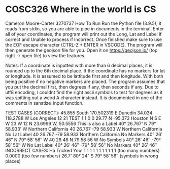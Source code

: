 # COSC326 Where in the world is CS

Cameron Moore-Carter 3270737
How To Run
Run the Python file (3.9.5), it reads from stdin, so you are able to pipe in documents in the terminal.
Enter all of your coordinates, the program will print out the Long, Lat and Label if correct and Unable to process if Incorrect.
Once finished make sure to use the EOF escape character (CTRL-Z + ENTER in VSCODE).
The program will then generate the geojson file for you.
Open it on https://geojson.io/ (top right -> open file) to view the features.

Notes:
If a coordinate is inputted with more than 6 decimal places, it is rounded up to the 6th decimal place.
If the coordinate has no markers for lat or longitude. It is assumed to be lattitude first and then longitude. With both being positive if no negative markers are placed.
The program assumes that you put the decimal first, then degrees if any, then seconds if any.
Due to utf8 encoding, I couldnt find the right ascii symbols to test for degrees as it was spitting out a
weird A character instead. It is documented in one of the comments in sanatize_input function.

TEST CASES (CORRECT):
45.855 South 170.502319 E Dunedin
34.034 118.2788 W Los Angeles
12 21 TEST
1 1
0 0
29.77 N -95.372 Houston
N S E W 23 W 12 N
23.6999 W, 50.5556 This is also a Label
40° 26.767' N 79° 58.933' W Northern California
40 26.767  -79 58.933  W Northern California No Lat Label
40 26.767  -79 58.933   Northern California No Markers
40° 26′ 46″ N 79° 58′ 56″ W
40 26 46 N 79 58 56 W No Symbols
40° 26′ 46″  -79° 58′ 56″ W No Lat Label
40° 26′ 46″  -79° 58′ 56″ No Markers
40° 26′ 46″
INCORRECT CASES:
Ha Tricked You!
1 1 1 1 1 1 1 1 1 1 1 (too many numbers)
0.0000 (too few numbers)
26.7' 80° 24" S 79° 58′ 56″ (symbols in wrong places)
